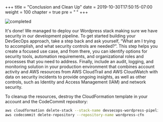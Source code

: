 +++
title = "Conclusion and Clean Up"
date = 2019-10-30T17:50:15-07:00
weight = 100
chapter = true
pre = "<b> </b>"
+++

![completed](/images/completed.png)

It's done! We managed to deploy our Wordpress stack making sure we have security in our development pipeline. To get started building your DevSecOps approach, take a step back and ask yourself, “What am I trying to accomplish, and what security controls are needed?”. This step helps you create a focused use case, and from there, you can identify options for security tools, automation requirements, and organizational roles and processes that you need to address. Finally, include an audit, logging, and monitoring solution in your production environment that combines account activity and AWS resources from AWS CloudTrail and AWS CloudWatch with data on security incidents to provide ongoing insights, as well as other controls, such as Identity and Access Management (IAM) and network security.

To cleanup the resources, destroy the CloudFormation template in your account and the CodeCommit repository:

```bash
aws cloudformation delete-stack --stack-name devsecops-wordpress-pipeline
aws codecommit delete-repository --repository-name wordpress-cfn
```